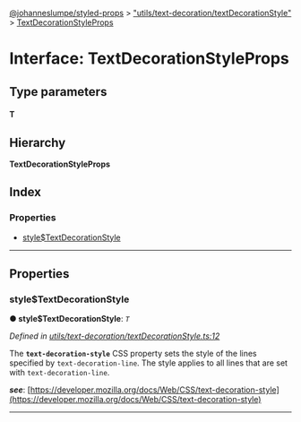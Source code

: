 [@johanneslumpe/styled-props](../README.md) > ["utils/text-decoration/textDecorationStyle"](../modules/_utils_text_decoration_textdecorationstyle_.md) > [TextDecorationStyleProps](../interfaces/_utils_text_decoration_textdecorationstyle_.textdecorationstyleprops.md)

# Interface: TextDecorationStyleProps

## Type parameters
#### T 
## Hierarchy

**TextDecorationStyleProps**

## Index

### Properties

* [style$TextDecorationStyle](_utils_text_decoration_textdecorationstyle_.textdecorationstyleprops.md#style_textdecorationstyle)

---

## Properties

<a id="style_textdecorationstyle"></a>

###  style$TextDecorationStyle

**● style$TextDecorationStyle**: *`T`*

*Defined in [utils/text-decoration/textDecorationStyle.ts:12](https://github.com/johanneslumpe/styled-props/blob/8e709f1/src/utils/text-decoration/textDecorationStyle.ts#L12)*

The **`text-decoration-style`** CSS property sets the style of the lines specified by `text-decoration-line`. The style applies to all lines that are set with `text-decoration-line`.

*__see__*: [https://developer.mozilla.org/docs/Web/CSS/text-decoration-style](https://developer.mozilla.org/docs/Web/CSS/text-decoration-style)

___

